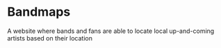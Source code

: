 # Bandmaps
A website where bands and fans are able to locate local up-and-coming artists based on their location
